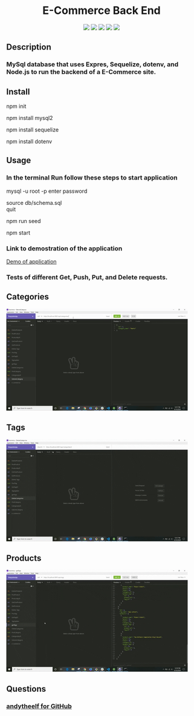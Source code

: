 <h1 align="center">E-Commerce Back End</h1>

<p align="center">
<img src="https://img.shields.io/badge/Javascript-brightgreen"/>
<img src="https://img.shields.io/badge/Mysql-red"/>
<img src="https://img.shields.io/badge/Node.js-success"/>
<img src="https://img.shields.io/badge/Sequelize-blue"/>  
<img src="https://img.shields.io/badge/Insomnia-orange"/>
</p>

## Description
### MySql database that uses Expres, Sequelize, dotenv, and Node.js to run the backend of a E-Commerce site.

## Install
npm init

npm install mysql2

npm install sequelize

npm install dotenv

## Usage
### In the terminal Run follow these steps to start application
mysql -u root -p
enter password  

source db/schema.sql  
quit   

npm run seed  

npm start
      

### Link to demostration of the application 
[Demo of application](https://youtu.be/WbtVA5TOF1o) 
  

### Tests of different Get, Push, Put, and Delete requests.

## Categories
![GIF of Categories](./images/categories.gif) 

## Tags
![GIF of Tags](./images/tags.gif)

## Products
![GIF of Products](./images/products.gif) 
   

## Questions
### [andytheelf for GitHub](https://github.com/andytheelf?tab=repositories)  